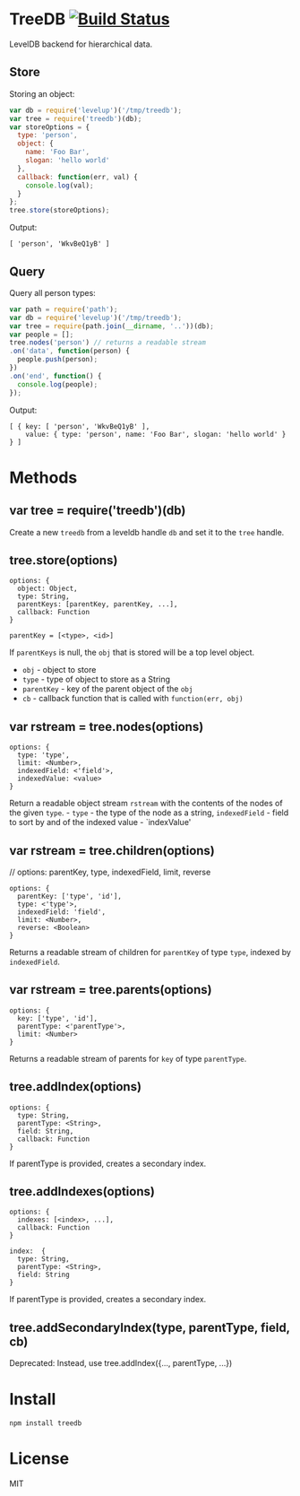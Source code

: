 # TreeDB [![Build Status](https://travis-ci.org/epochtalk/treedb.svg?branch=master)](https://travis-ci.org/epochtalk/treedb)

LevelDB backend for hierarchical data.

Store
-----

Storing an object:

```js
var db = require('levelup')('/tmp/treedb');
var tree = require('treedb')(db);
var storeOptions = {
  type: 'person',
  object: {
    name: 'Foo Bar',
    slogan: 'hello world'
  },
  callback: function(err, val) {
    console.log(val);
  }
};
tree.store(storeOptions);

```

Output:

```
[ 'person', 'WkvBeQ1yB' ]
```

Query
-----

Query all person types:

```js
var path = require('path');
var db = require('levelup')('/tmp/treedb');
var tree = require(path.join(__dirname, '..'))(db);
var people = [];
tree.nodes('person') // returns a readable stream
.on('data', function(person) {
  people.push(person);
})
.on('end', function() {
  console.log(people);
});

```

Output:

```
[ { key: [ 'person', 'WkvBeQ1yB' ],
    value: { type: 'person', name: 'Foo Bar', slogan: 'hello world' } } ]
```

Methods
=======

var tree = require('treedb')(db)
--------------------------------

Create a new `treedb` from a leveldb handle `db` and set it to the `tree` handle.

tree.store(options)
------------------------------

```
options: {
  object: Object,
  type: String,
  parentKeys: [parentKey, parentKey, ...],
  callback: Function
}
```

`parentKey = [<type>, <id>]`

If `parentKeys` is null, the `obj` that is stored will be a top level object.

-	`obj` - object to store
-	`type` - type of object to store as a String
-	`parentKey` - key of the parent object of the `obj`
-	`cb` - callback function that is called with `function(err, obj)`

var rstream = tree.nodes(options)
------------------------------------

````
options: {
  type: 'type',
  limit: <Number>,
  indexedField: <'field'>,
  indexedValue: <value>
}
````

Return a readable object stream `rstream` with the contents of the nodes of the
given `type`. - `type` - the type of the node as a string, `indexedField` -
field to sort by and of the indexed value - `indexValue'

var rstream = tree.children(options)
--------------------------------------

// options: parentKey, type, indexedField, limit, reverse
````
options: {
  parentKey: ['type', 'id'],
  type: <'type'>,
  indexedField: 'field',
  limit: <Number>,
  reverse: <Boolean>
}
````

Returns a readable stream of children for `parentKey` of type `type`, indexed by `indexedField`.

var rstream = tree.parents(options)
--------------------------------------

````
options: {
  key: ['type', 'id'],
  parentType: <'parentType'>,
  limit: <Number>
}
````

Returns a readable stream of parents for `key` of type `parentType`.

tree.addIndex(options)
------------------------------

```
options: {
  type: String,
  parentType: <String>,
  field: String,
  callback: Function
}
```

If parentType is provided, creates a secondary index.

tree.addIndexes(options)
------------------------------

```
options: {
  indexes: [<index>, ...],
  callback: Function
}
```

```
index:  {
  type: String,
  parentType: <String>,
  field: String
}
```

If parentType is provided, creates a secondary index.

tree.addSecondaryIndex(type, parentType, field, cb)
---------------------------------------------------

Deprecated: Instead, use tree.addIndex({..., parentType, ...})

Install
=======

```
npm install treedb
```

License
=======

MIT
